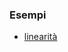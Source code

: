 ### Esempi
- [linearità](http://albertoferrari.github.io/fondamenti/materiale/Esempio_linearità.pdf)
